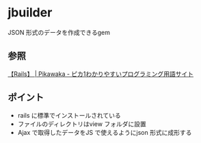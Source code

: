 # jbuilder

JSON 形式のデータを作成できるgem

## 参照

[【Rails】 \| Pikawaka \- ピカ1わかりやすいプログラミング用語サイト](https://pikawaka.com/rails/jbuilder)

## ポイント

* rails に標準でインストールされている
* ファイルのディレクトリはview フォルダに設置
* Ajax で取得したデータをJS で使えるようにjson 形式に成形する
